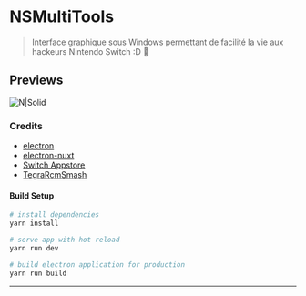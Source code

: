 # NSMultiTools

> Interface graphique sous Windows permettant de facilité la vie aux hackeurs Nintendo Switch :D 🍭

## Previews

![N|Solid](https://i.imgur.com/gASkXUM.png)

### Credits

* [electron](https://www.electronjs.org/)
* [electron-nuxt](https://github.com/michalzaq12/electron-nuxt)
* [Switch Appstore](https://www.switchbru.com/appstore/#/)
* [TegraRcmSmash](https://github.com/rajkosto/TegraRcmSmash)


#### Build Setup

``` bash
# install dependencies
yarn install

# serve app with hot reload
yarn run dev

# build electron application for production
yarn run build


```

---